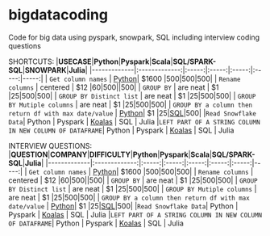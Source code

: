 # bigdatacoding
Code for big data using pyspark, snowpark, SQL including interview coding questions

SHORTCUTS:
|**USECASE**|**Python**|**Pyspark**|**Scala**|**SQL/SPARK-SQL**|**SNOWPARK**|**Julia**|
|-------------|:-------------:|:-----:|:-----:|:-----:|:-----:|-----:|
| `Get column names` | [Python](https://github.com/chetangr/cheats/blob/6b675e87e7dc7d8c0cc2121d7726905f9390b38a/python/pandas.py#L10)| $1600 |500|500|500|
| `Rename columns` | centered      |   $12 |60|500||500|
| `GROUP BY` | are neat      |    $1 |25|500|500|
| `GROUP BY Distinct list` | are neat      |    $1 |25|500|500|
| `GROUP BY Mutiple columns` | are neat      |    $1 |25|500|500|
| `GROUP BY a column then return df with max date/value` | [Python](https://github.com/chetangr/cheats/blob/f04945e1364ff42a5529cf8cb679a70d72a3fee8/python/pandas.py#L61)|    $1 |25|[SQL](https://github.com/chetangr/cheats/blob/develop/sql/sql.md#return-unique-rows-with-max-dt-of-a-table)|500|
|`Read Snowflake Data`| Python | Pyspark | [Koalas](https://github.com/chetangr/cheats/blob/3f4700ca62c749f98fc9d3d34899a7c3ad4c7f2d/spark/koalas.py#L10) | SQL | Julia
|`LEFT PART OF A STRING COLUMN IN NEW COLUMN OF DATAFRAME`| Python | Pyspark | [Koalas](https://github.com/chetangr/cheats/blob/f5ec5571520dfa6aa706f81977a9963d5041e2e1/spark/koalas.py#L28) | SQL | Julia

INTERVIEW QUESTIONS:
|**QUESTION**|**COMPANY**|**DIFFICULTY**|**Python**|**Pyspark**|**Scala**|**SQL/SPARK-SQL**|**Julia**|
|-------------|:-------------:|:-----:|:-----:|:-----:|:-----:|:-----:|-----:|
| `Get column names` | [Python](https://github.com/chetangr/cheats/blob/6b675e87e7dc7d8c0cc2121d7726905f9390b38a/python/pandas.py#L10)| $1600 |500|500|500|
| `Rename columns` | centered      |   $12 |60|500||500|
| `GROUP BY` | are neat      |    $1 |25|500|500|
| `GROUP BY Distinct list` | are neat      |    $1 |25|500|500|
| `GROUP BY Mutiple columns` | are neat      |    $1 |25|500|500|
| `GROUP BY a column then return df with max date/value` | [Python](https://github.com/chetangr/cheats/blob/f04945e1364ff42a5529cf8cb679a70d72a3fee8/python/pandas.py#L61)|    $1 |25|[SQL](https://github.com/chetangr/cheats/blob/develop/sql/sql.md#return-unique-rows-with-max-dt-of-a-table)|500|
|`Read Snowflake Data`| Python | Pyspark | [Koalas](https://github.com/chetangr/cheats/blob/3f4700ca62c749f98fc9d3d34899a7c3ad4c7f2d/spark/koalas.py#L10) | SQL | Julia
|`LEFT PART OF A STRING COLUMN IN NEW COLUMN OF DATAFRAME`| Python | Pyspark | [Koalas](https://github.com/chetangr/cheats/blob/f5ec5571520dfa6aa706f81977a9963d5041e2e1/spark/koalas.py#L28) | SQL | Julia
